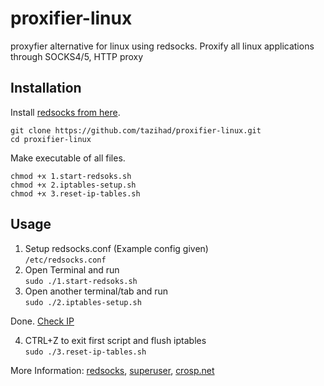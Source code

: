 # proxifier-linux
proxyfier alternative for linux using redsocks. Proxify all linux applications through SOCKS4/5, HTTP proxy

## Installation

Install [redsocks from here](https://github.com/darkk/redsocks#packages).

```
git clone https://github.com/tazihad/proxifier-linux.git
cd proxifier-linux
```
Make executable of all files.
```
chmod +x 1.start-redsoks.sh
chmod +x 2.iptables-setup.sh
chmod +x 3.reset-ip-tables.sh
```

## Usage

1. Setup redsocks.conf (Example config given)  
`/etc/redsocks.conf`
2. Open Terminal and run  
`sudo ./1.start-redsoks.sh`
3. Open another terminal/tab and run  
`sudo ./2.iptables-setup.sh`

Done. [Check IP](https://ifconfig.me/)

4. CTRL+Z to exit first script and flush iptables  
`sudo ./3.reset-ip-tables.sh`


More Information:  [redsocks](https://github.com/darkk/redsocks), [superuser](https://superuser.com/a/1402071), [crosp.net](https://crosp.net/blog/administration/install-configure-redsocks-proxy-centos-linux/)
